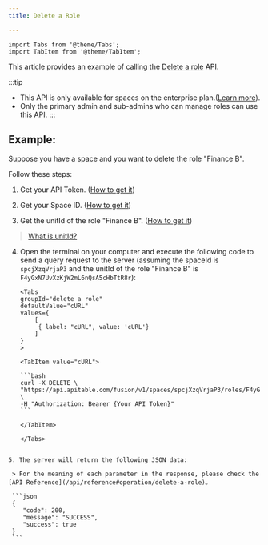 ```yaml
---
title: Delete a Role

---
```


````mdx-code-block
import Tabs from '@theme/Tabs';
import TabItem from '@theme/TabItem';
````

This article provides an example of calling the [Delete a role](/api/reference#operation/delete-a-role) API.

:::tip
- This API is only available for spaces on the enterprise plan.([Learn more](https://apitable.com/pricing)).
- Only the primary admin and sub-admins who can manage roles can use this API.
:::

## Example:

Suppose you have a space and you want to delete the role "Finance B".

Follow these steps:

1. Get your API Token. ([How to get it](quick-start#get-api-token))

2. Get your Space ID. ([How to get it](/api/introduction#spaceid))

3. Get the unitId of the role "Finance B". ([How to get it](/api/list-roles))
> [What is unitId?](/api/faqs#what-is-the-meaning-of-unitid-in-the-contacts-api)

4. Open the terminal on your computer and execute the following code to send a query request to the server (assuming the spaceId is `spcjXzqVrjaP3` and the unitId of the role "Finance B" is `F4yGxN7UvXzKjW2mL6nQsA5cHbTtR8r`):
   
    ````mdx-code-block
    <Tabs
    groupId="delete a role"
    defaultValue="cURL"
    values={
        [
         { label: "cURL", value: 'cURL'}
        ]
    }
    >

   <TabItem value="cURL">

   ```bash
   curl -X DELETE \
   "https://api.apitable.com/fusion/v1/spaces/spcjXzqVrjaP3/roles/F4yGxN7UvXzKjW2mL6nQsA5cHbTtR8r" \
   -H "Authorization: Bearer {Your API Token}" 
   ```

    </TabItem>

    </Tabs>
  ````

5. The server will return the following JSON data:

   > For the meaning of each parameter in the response, please check the [API Reference](/api/reference#operation/delete-a-role)。

   ```json
   {
      "code": 200,
      "message": "SUCCESS",
      "success": true
   }
   ```
